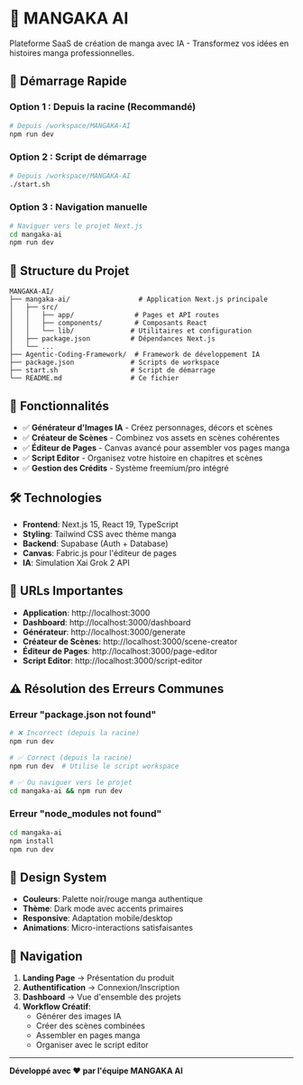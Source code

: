 # 🎨 MANGAKA AI

Plateforme SaaS de création de manga avec IA - Transformez vos idées en histoires manga professionnelles.

## 🚀 Démarrage Rapide

### Option 1 : Depuis la racine (Recommandé)
```bash
# Depuis /workspace/MANGAKA-AI
npm run dev
```

### Option 2 : Script de démarrage
```bash
# Depuis /workspace/MANGAKA-AI
./start.sh
```

### Option 3 : Navigation manuelle
```bash
# Naviguer vers le projet Next.js
cd mangaka-ai
npm run dev
```

## 📁 Structure du Projet

```
MANGAKA-AI/
├── mangaka-ai/                 # Application Next.js principale
│   ├── src/
│   │   ├── app/               # Pages et API routes
│   │   ├── components/        # Composants React
│   │   └── lib/              # Utilitaires et configuration
│   ├── package.json          # Dépendances Next.js
│   └── ...
├── Agentic-Coding-Framework/  # Framework de développement IA
├── package.json              # Scripts de workspace
├── start.sh                  # Script de démarrage
└── README.md                 # Ce fichier
```

## 🎯 Fonctionnalités

- ✅ **Générateur d'Images IA** - Créez personnages, décors et scènes
- ✅ **Créateur de Scènes** - Combinez vos assets en scènes cohérentes  
- ✅ **Éditeur de Pages** - Canvas avancé pour assembler vos pages manga
- ✅ **Script Editor** - Organisez votre histoire en chapitres et scènes
- ✅ **Gestion des Crédits** - Système freemium/pro intégré

## 🛠️ Technologies

- **Frontend**: Next.js 15, React 19, TypeScript
- **Styling**: Tailwind CSS avec thème manga
- **Backend**: Supabase (Auth + Database)
- **Canvas**: Fabric.js pour l'éditeur de pages
- **IA**: Simulation Xai Grok 2 API

## 🔗 URLs Importantes

- **Application**: http://localhost:3000
- **Dashboard**: http://localhost:3000/dashboard
- **Générateur**: http://localhost:3000/generate
- **Créateur de Scènes**: http://localhost:3000/scene-creator
- **Éditeur de Pages**: http://localhost:3000/page-editor
- **Script Editor**: http://localhost:3000/script-editor

## ⚠️ Résolution des Erreurs Communes

### Erreur "package.json not found"
```bash
# ❌ Incorrect (depuis la racine)
npm run dev

# ✅ Correct (depuis la racine)
npm run dev  # Utilise le script workspace

# ✅ Ou naviguer vers le projet
cd mangaka-ai && npm run dev
```

### Erreur "node_modules not found"
```bash
cd mangaka-ai
npm install
npm run dev
```

## 🎨 Design System

- **Couleurs**: Palette noir/rouge manga authentique
- **Thème**: Dark mode avec accents primaires
- **Responsive**: Adaptation mobile/desktop
- **Animations**: Micro-interactions satisfaisantes

## 📱 Navigation

1. **Landing Page** → Présentation du produit
2. **Authentification** → Connexion/Inscription
3. **Dashboard** → Vue d'ensemble des projets
4. **Workflow Créatif**:
   - Générer des images IA
   - Créer des scènes combinées
   - Assembler en pages manga
   - Organiser avec le script editor

---

**Développé avec ❤️ par l'équipe MANGAKA AI**
